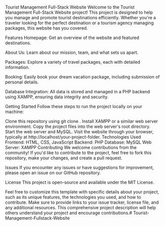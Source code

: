 Tourist Management Full-Stack Website
Welcome to the Tourist Management Full-Stack Website project! This project is designed to help you manage and promote tourist destinations efficiently. Whether you're a traveler looking for the perfect destination or a tourism agency managing packages, this website has you covered.

Features
Homepage: Get an overview of the website and featured destinations.

About Us: Learn about our mission, team, and what sets us apart.

Packages: Explore a variety of travel packages, each with detailed information.

Booking: Easily book your dream vacation package, including submission of personal details.

Database Integration: All data is stored and managed in a PHP backend using XAMPP, ensuring data integrity and security.

Getting Started
Follow these steps to run the project locally on your machine:

Clone this repository using git clone <repository-url>.
Install XAMPP or a similar web server environment.
Copy the project files into the web server's root directory.
Start the web server and MySQL.
Visit the website through your browser, typically at http://localhost/your-project-folder.
Technologies Used
Frontend: HTML, CSS, JavaScript
Backend: PHP
Database: MySQL
Web Server: XAMPP
Contributing
We welcome contributions from the community! If you'd like to contribute to the project, feel free to fork this repository, make your changes, and create a pull request.

Issues
If you encounter any issues or have suggestions for improvement, please open an issue on our GitHub repository.

License
This project is open-source and available under the MIT License.

Feel free to customize this template with specific details about your project, such as its unique features, the technologies you used, and how to contribute. Make sure to provide links to your issue tracker, license file, and any additional resources. This comprehensive project description will help others understand your project and encourage contributions.# Tourist-Management-Fullstack-Website
